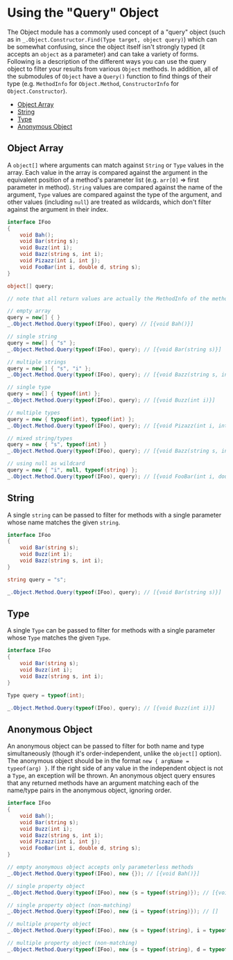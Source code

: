 # Using the "Query" Object

The Object module has a commonly used concept of a "query" object (such as in `_.Object.Constructor.Find(Type target, object query)`) which can be somewhat confusing, since the object itself isn't strongly typed (it accepts an `object` as a parameter) and can take a variety of forms. Following is a description of the different ways you can use the query object to filter your results from various `Object` methods. In addition, all of the submodules of `Object` have a `Query()` function to find things of their type (e.g. `MethodInfo` for `Object.Method`, `ConstructorInfo` for `Object.Constructor`).

- [Object Array](#object-array)
- [String](#string)
- [Type](#type)
- [Anonymous Object](#anonymous-object)

## Object Array
A `object[]` where arguments can match against `String` or `Type` values in the array. Each value in the array is compared against the argument in the equivalent position of a method's parameter list (e.g. `arr[0]` => first parameter in method). `String` values are compared against the name of the argument, `Type` values are compared against the type of the argument, and other values (including `null`) are treated as wildcards, which don't filter against the argument in their index.
```cs
interface IFoo
{
    void Bah();
    void Bar(string s);
    void Buzz(int i);
    void Bazz(string s, int i);
    void Pizazz(int i, int j);
    void FooBar(int i, double d, string s);
}

object[] query;

// note that all return values are actually the MethodInfo of the method with the shown signature

// empty array
query = new[] { }
_.Object.Method.Query(typeof(IFoo), query) // [{void Bah()}]

// single string
query = new[] { "s" };
_.Object.Method.Query(typeof(IFoo), query); // [{void Bar(string s)}]

// multiple strings
query = new[] { "s", "i" };
_.Object.Method.Query(typeof(IFoo), query); // [{void Bazz(string s, int i)}]

// single type
query = new[] { typeof(int) };
_.Object.Method.Query(typeof(IFoo), query); // [{void Buzz(int i)}]

// multiple types
query = new { typeof(int), typeof(int) };
_.Object.Method.Query(typeof(IFoo), query); // [{void Pizazz(int i, int j)}]

// mixed string/types
query = new { "s", typeof(int) }
_.Object.Method.Query(typeof(IFoo), query); // [{void Bazz(string s, int i)}]

// using null as wildcard
query = new { "i", null, typeof(string) };
_.Object.Method.Query(typeof(IFoo), query); // [{void FooBar(int i, double d, string s)}]

```

## String
A single `string` can be passed to filter for methods with a single parameter whose name matches the given `string`.
```cs
interface IFoo
{
    void Bar(string s);
    void Buzz(int i);
    void Bazz(string s, int i);
}

string query = "s";

_.Object.Method.Query(typeof(IFoo), query); // [{void Bar(string s)}]
```

## Type
A single `Type` can be passed to filter for methods with a single parameter whose `Type` matches the given `Type`.
```cs
interface IFoo
{
    void Bar(string s);
    void Buzz(int i);
    void Bazz(string s, int i);
}

Type query = typeof(int);

_.Object.Method.Query(typeof(IFoo), query); // [{void Buzz(int i)}]
```

## Anonymous Object
An anonymous object can be passed to filter for both name and type simultaneously (though it's order-independent, unlike the `object[]` option). The anonymous object should be in the format `new { argName = typeof(arg) }`. If the right side of any value in the independent object is not a `Type`, an exception will be thrown. An anonymous object query ensures that any returned methods have an argument matching each of the name/type pairs in the anonymous object, ignoring order.
```cs
interface IFoo
{
    void Bah();
    void Bar(string s);
    void Buzz(int i);
    void Bazz(string s, int i);
    void Pizazz(int i, int j);
    void FooBar(int i, double d, string s);
}

// empty anonymous object accepts only parameterless methods
_.Object.Method.Query(typeof(IFoo), new {}); // [{void Bah()}]

// single property object
_.Object.Method.Query(typeof(IFoo), new {s = typeof(string)}); // [{void Bar(string s)}]

// single property object (non-matching)
_.Object.Method.Query(typeof(IFoo), new {i = typeof(string)}); // []

// multiple property object
_.Object.Method.Query(typeof(IFoo), new {s = typeof(string), i = typeof(int)}); // [{void Bazz(string s, int i)}]

// multiple property object (non-matching)
_.Object.Method.Query(typeof(IFoo), new {s = typeof(string), d = typeof(int)}); // []
```
